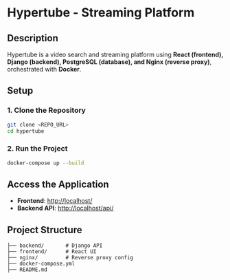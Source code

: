 # Hypertube - Streaming Platform

## Description
Hypertube is a video search and streaming platform using **React (frontend), Django (backend), PostgreSQL (database), and Nginx (reverse proxy)**, orchestrated with **Docker**.

## Setup
### 1. Clone the Repository
```bash
git clone <REPO_URL>
cd hypertube
```

### 2. Run the Project

```bash
docker-compose up --build
```

## Access the Application
- **Frontend**: [http://localhost/](http://localhost/)
- **Backend API**: [http://localhost/api/](http://localhost/api/)


## Project Structure
```
├── backend/       # Django API
├── frontend/      # React UI
├── nginx/         # Reverse proxy config
├── docker-compose.yml
├── README.md
```

